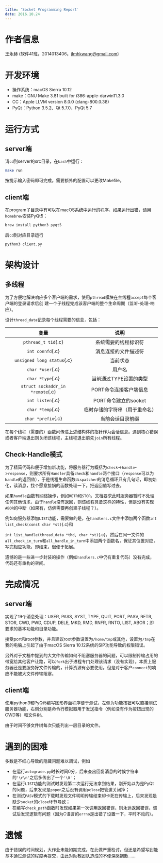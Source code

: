 ```yaml
---
title: 'Socket Programming Report'
date: 2016.10.24
---
```


<!-- pandoc -N -s --toc --smart --latex-engine=xelatex -V CJKmainfont='PingFang SC' -V mainfont='Monaco' -V geometry:margin=0.75in --from markdown+pipe_tables+inline_code_attributes report.md -o report.pdf -->

# 作者信息

王永赫 (软件41班，2014013406，jlmhkwang@gmail.com)

# 开发环境

- 操作系统：macOS Sierra 10.12
- make：GNU Make 3.81 built for i386-apple-darwin11.3.0
- CC：Apple LLVM version 8.0.0 (clang-800.0.38)
- PyQt：Python 3.5.2、Qt 5.7.0、PyQt 5.7

# 运行方式

## server端

请`cd`到server的src目录，在`bash`中运行：
```bash
make run
```
按提示输入密码即可完成，需要额外的配置可以更改Makefile。

## client端

在program子目录中有可以在macOS系统中运行的程序，如果运行出错，请用`homebrew`安装PyQt5：
```bash
brew install python3 pyqt5
```
后`cd`到对应目录运行
```bash
python3 client.py
```

# 架构设计

## 多线程

为了方便地解决响应多个客户端的需求，使用`pthread`模块在主线程`accept`每个客户端的登录请求后创
建一个子线程完成该客户端的整个生命周期（监听-处理-响应）。

设计`thread_data`记录每个线程需要的信息，包括：

 变量 | 说明
:---:|:---:
 `pthread_t tid`{.c} | 系统需要的线程标识符
 `int connfd`{.c} | 消息连接的文件描述符
 `unsigned long status`{.c} | 当前状态
 `char *user`{.c} | 用户名
 `char *type`{.c} | 当前通过TYPE设置的类型
 `struct sockaddr_in *remote`{.c} | PORT命令连接客户端信息
 `int listen`{.c} | PORT命令建立的socket
 `char *temp`{.c} | 临时存储的字符串（用于重命名）
 `char *prefix`{.c} | 当前会话目录前缀

在每个线程（需要的）函数间传递上述结构体的指针作为会话信息。遇到核心错误或者客户端退出则关闭该线程，主线程退出前先`join`所有线程。

## Check-Handle模式

为了精简代码和便于增加新功能，将服务器行为概括为`check`->`handle`->`response`，则要求所有`Handler`具备`check`和`handle`两个接口（`response`可以为`handle`的返回值），于是线程生命函数`dispatcher`的消息循环只有几句话，即初始化，读消息，找个愿意接锅的函数处理一下，把返回值写过去。

如果`handle`函数有网络操作，例如`RETR`和`STOR`，文档要求此时服务器暂时不处理任何其他请求，由于`handle`没有返回，则该线程具备这样的特性，但是没有实现`ABOR`的中断（如果有，仿佛需要再创建子线程？）。

例如向服务器添加`LIST`功能，需要做的是，在`handlers.c`文件中添加两个函数`int list_check(const char *st)`{.c}和

`int list_handle(thread_data *thd, char *st)`{.c}，然后在同一文件的`all_check_in_turn`和`all_handle_in_turn`中添加两个函数名，保证其位置对应，写完相应功能，即结束，很便于拓展。

遗憾的是一些进一步封装的操作（例如`handlers.c`中仍有重复代码）没有完成，代码还有重构的空间。

# 完成情况

## server端

实现了19个消息处理：USER, PASS, SYST, TYPE, QUIT, PORT, PASV, RETR, STOR, CWD, PWD, CDUP, DELE, MKD, RMD, RNFR, RNTO, LIST, ABOR；即要求的基本功能和目录功能。

接受port和root参数，并且建议root参数设置为`/home/tmp`或其他，设置为`/tmp`在我的电脑上引起了由于macOS Sierra 10.12系统的SIP功能导致的权限错误。

另外对于文档中提到的大文件传输如何不阻塞服务器的问题，可以限制传输占用的带宽给其他客户让路，可以`fork`出子进程专门处理该请求（没有实现），本质上服务器还是要服务好文件传输的，计算资源有必要使用，但是对于客户`connect`的响应不能被大文件传输阻塞。

## client端

使用python3和PyQt5编写图形界面程序便于测试，左侧为功能按钮可以直接测试服务器功能，右侧分别是命令行模拟器用于发送指令（例如没有作为按钮出现的CWD等）和文件树。

由于时间不够文件树每次只能列出一层目录的文件。

# 遇到的困难

多数是不细心导致的隐藏问题难以调试，例如

- 在运行`autograde.py`时长时间0分，后来查出回复消息的时候字符串的`'\r\n'`之后多传出了一个`'\0'`；
- 在运行`LIST`功能的测试时发现第二次运行无法拿到结果，刚开始以为是PyQt的问题，后来发现是`popen`之后没有调用`pclose`把管道关闭掉；
- 在测试`PASV`模式的下载时发现文件明明传输结束却卡死在传输上，后来发现是缺少`socket`的`close`环节导致；
- 在编写`check_path`函数时发现如果第一次调用返回错误，则永远返回错误，调试后发现逻辑有问题（因为C语言的`errno`是出错了设置一下，平时不动的）。

# 遗憾

由于错误的时间规划，大作业未能如期完成，在此做严重检讨，但还是希望写到能基本通过测试的程度再提交，由此对助教团队造成的不便深感抱歉……
